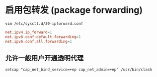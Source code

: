 # 启用包转发 (package forwarding)

```shell
vim /etc/sysctl.d/30-ipforward.conf
```

```conf
net.ipv4.ip_forward=1
net.ipv6.conf.default.forwarding=1
net.ipv6.conf.all.forwarding=1
```

## 允许一般用户开通透明代理

```shell
setcap "cap_net_bind_service=+ep cap_net_admin=+ep" /usr/bin/clash
```
